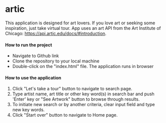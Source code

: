 # artic
 
This application is designed for art lovers. If you love art or seeking some inspiration, just take virtual tour. App uses an art API from the Art Institute of Chicago: https://api.artic.edu/docs/#introduction.

#### **How to run the project** 
* Navigate to Github link
* Clone the repository to your local machine
* Double-click on the "index.html" file. The application runs in browser

#### **How to use the application**

1. Click "Let's take a tour" button to navigate to search page.
2. Type artist name, art title or other key word(s) in search bar and push 'Enter' key or "See Artwork" button to browse through results.
3. To initiate new search or by another criteria, clear input field and type new key words.
4. Click "Start over" button to navigate to Home page. 

